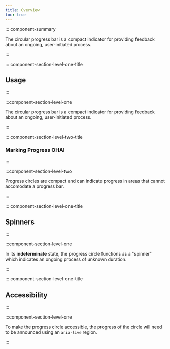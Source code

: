 ```yaml
---
title: Overview
toc: true
---
```


<DocPreviewWarning/>

::: component-summary

The circular progress bar is a compact indicator for providing feedback about an ongoing, user-initiated process.

:::

::: component-section-level-one-title

## Usage

:::

:::component-section-level-one

The circular progress bar is a compact indicator for providing feedback about an ongoing, user-initiated process.

:::

::: component-section-level-two-title

### Marking Progress OHAI

:::

:::component-section-level-two

Progress circles are compact and can indicate progress in areas that cannot accomodate a progress bar.

:::

<DocIndent>
<div cds-layout="gap:md horizontal">
    <cds-progress-circle size="xl" value="23"></cds-progress-circle>
    <cds-progress-circle size="xl" value="48"></cds-progress-circle>
    <cds-progress-circle size="xl" value="82"></cds-progress-circle>
    <cds-progress-circle size="xl" value="100"></cds-progress-circle>
</div>
</DocIndent>

::: component-section-level-one-title

## Spinners

:::

:::component-section-level-one

In its **indeterminate** state, the progress circle functions as a "spinner" which indicates an ongoing process of unknown duration.

:::

<DocIndent>
<div cds-layout="gap:md horizontal">
    <cds-progress-circle size="xl"></cds-progress-circle>
</div>
</DocIndent>

::: component-section-level-one-title

## Accessibility

:::

:::component-section-level-one

To make the progress circle accessible, the progress of the circle will need to be announced using an `aria-live` region.

:::
